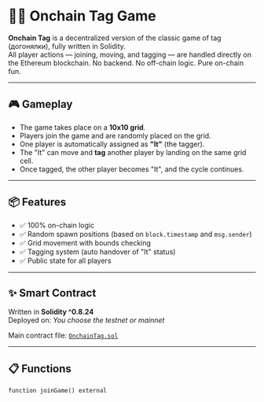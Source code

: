 # 🏃‍♂️ Onchain Tag Game        
        
**Onchain Tag** is a decentralized version of the classic game of tag (догонялки), fully written in Solidity.       
All player actions — joining, moving, and tagging — are handled directly on the Ethereum blockchain. No backend. No off-chain logic. Pure on-chain fun.      
        
---    
  
## 🎮 Gameplay  
    
- The game takes place on a **10x10 grid**.     
- Players join the game and are randomly placed on the grid.      
- One player is automatically assigned as **"It"** (the tagger).   
- The "It" can move and **tag** another player by landing on the same grid cell.
- Once tagged, the other player becomes "It", and the cycle continues.    
   
--- 
 
## 📦 Features 
    
- ✅ 100% on-chain logic      
- ✅ Random spawn positions (based on `block.timestamp` and `msg.sender`)  
- ✅ Grid movement with bounds checking   
- ✅ Tagging system (auto handover of "It" status) 
- ✅ Public state for all players  

---

## ✨ Smart Contract

Written in **Solidity ^0.8.24**  
Deployed on: _You choose the testnet or mainnet_

Main contract file: [`OnchainTag.sol`](./OnchainTag.sol)

---

## 📋 Functions

```solidity
function joinGame() external
